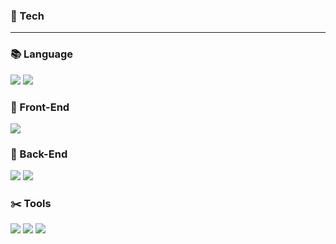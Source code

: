 ### :wrench: Tech <hr>

### :books: Language

<img src="https://img.shields.io/badge/javascript-F7DF1E?style=flat&logo=javascript&logoColor=black"> <img src="https://img.shields.io/badge/TypeScript-3178C6?style=flat&logo=Typescript&logoColor=white">

### 🔭 Front-End

<img src="https://img.shields.io/badge/react-61DAFB?style=flat&logo=react&logoColor=black">

### 📐 Back-End

<img src="https://img.shields.io/badge/node.js-339933?style=flat&logo=Node.js&logoColor=white"> <img src="https://img.shields.io/badge/express-000000?style=flat&logo=express&logoColor=white"> 
<!-- <img src="https://img.shields.io/badge/Docker-2496ED?style=flat&logo=Docker&logoColor=white"> -->

### :scissors: Tools
<img src="https://img.shields.io/badge/git-F05032?style=flat&logo=git&logoColor=white"> <img src="https://img.shields.io/badge/github-181717?style=flat&logo=github&logoColor=white">   <img src="https://img.shields.io/badge/Notion-000000?style=flat&logo=Notion&logoColor=white"/>



<!--
**6uamy/6uamy** is a ✨ _special_ ✨ repository because its `README.md` (this file) appears on your GitHub profile.

Here are some ideas to get you started:

- 🔭 I’m currently working on ...
- 🌱 I’m currently learning ...
- 👯 I’m looking to collaborate on ...
- 🤔 I’m looking for help with ...
- 💬 Ask me about ...
- 📫 How to reach me: ...
- 😄 Pronouns: ...
- ⚡ Fun fact: ...
-->
